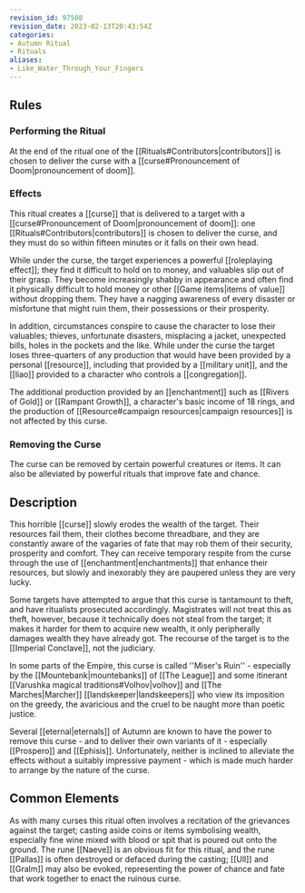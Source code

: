 ```yaml
---
revision_id: 97508
revision_date: 2023-02-13T20:43:54Z
categories:
- Autumn Ritual
- Rituals
aliases:
- Like_Water_Through_Your_Fingers
---
```


## Rules


### Performing the Ritual
 At the end of the ritual one of the [[Rituals#Contributors|contributors]] is chosen to deliver the curse with a [[curse#Pronouncement of Doom|pronouncement of doom]].


### Effects
This ritual creates a [[curse]] that is delivered to a target with a [[curse#Pronouncement of Doom|pronouncement of doom]]: one [[Rituals#Contributors|contributors]] is chosen to deliver the curse, and they must do so within fifteen minutes or it falls on their own head. 


While under the curse, the target experiences a powerful [[roleplaying effect]]; they find it difficult to hold on to money, and valuables slip out of their grasp. They become increasingly shabby in appearance and often find it physically difficult to hold money or other [[Game items|items of value]] without dropping them. They have a nagging awareness of every disaster or misfortune that might ruin them, their possessions or their prosperity.

In addition, circumstances conspire to cause the character to lose their valuables; thieves, unfortunate disasters, misplacing a jacket, unexpected bills, holes in the pockets and the like. While under the curse the target loses three-quarters of any production that would have been provided by a personal [[resource]], including that provided by a [[military unit]], and the [[liao]] provided to a character who controls a [[congregation]].

The additional production provided by an [[enchantment]] such as [[Rivers of Gold]] or [[Rampant Growth]], a character's basic income of 18 rings, and the production of [[Resource#campaign resources|campaign resources]] is not affected by this curse.



### Removing the Curse
The curse can be removed by certain powerful creatures or items. It can also be alleviated by powerful rituals that improve fate and chance.

## Description

This horrible [[curse]] slowly erodes the wealth of the target. Their resources fail them, their clothes become threadbare, and they are constantly aware of the vagaries of fate that may rob them of their security, prosperity and comfort. They can receive temporary respite from the curse through the use of [[enchantment|enchantments]] that enhance their resources, but slowly and inexorably they are paupered unless they are very lucky.

Some targets have attempted to argue that this curse is tantamount to theft, and have ritualists prosecuted accordingly. Magistrates will not treat this as theft, however, because it technically does not steal from the target; it makes it harder for them to acquire new wealth, it only peripherally damages wealth they have already got. The recourse of the target is to the [[Imperial Conclave]], not the judiciary.

In some parts of the Empire, this curse is called ''Miser's Ruin'' - especially by the [[Mountebank|mountebanks]] of [[The League]] and some itinerant [[Varushka magical traditions#Volhov|volhov]] and [[The Marches|Marcher]] [[landskeeper|landskeepers]] who view its imposition on the greedy, the avaricious and the cruel to be naught more than poetic justice.

Several [[eternal|eternals]] of Autumn are known to have the power to remove this curse - and to deliver their own variants of it - especially [[Prospero]] and [[Ephisis]]. Unfortunately, neither is inclined to alleviate the effects without a suitably impressive payment - which is made much harder to arrange by the nature of the curse.

## Common Elements
As with many curses this ritual often involves a recitation of the grievances against the target; casting aside coins or items symbolising wealth, especially fine wine mixed with blood or spit that is poured out onto the ground. The rune [[Naeve]] is an obvious fit for this ritual, and the rune [[Pallas]] is often destroyed or defaced during the casting; [[Ull]] and [[Gralm]] may also be evoked, representing the power of chance and fate that work together to enact the ruinous curse.




